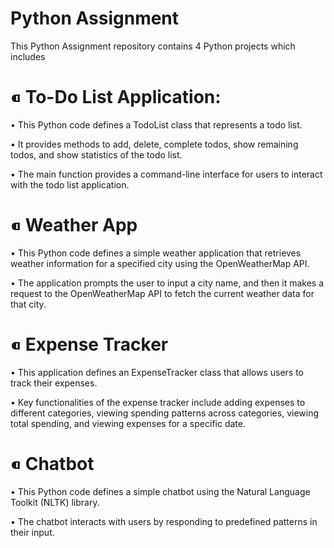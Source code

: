 # Python Assignment
This Python Assignment repository contains 4 Python projects which includes

# ⁌ To-Do List Application:
• This Python code defines a TodoList class that represents a todo list.

• It provides methods to add, delete, complete todos, show remaining todos, and show statistics of the todo list. 

• The main function provides a command-line interface for users to interact with the todo list application.

# ⁌ Weather App
• This Python code defines a simple weather application that retrieves weather information for a specified city using the OpenWeatherMap API. 

• The application prompts the user to input a city name, and then it makes a request to the OpenWeatherMap API to fetch the current weather data for that city.

# ⁌ Expense Tracker
• This application defines an ExpenseTracker class that allows users to track their expenses. 

• Key functionalities of the expense tracker include adding expenses to different categories, viewing spending patterns across categories, viewing total spending, and viewing expenses for a specific date.

# ⁌ Chatbot
• This Python code defines a simple chatbot using the Natural Language Toolkit (NLTK) library. 

• The chatbot interacts with users by responding to predefined patterns in their input.
